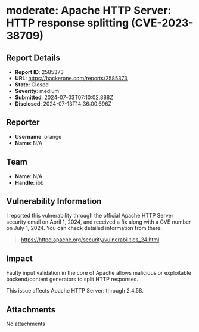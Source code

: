 # moderate: Apache HTTP Server: HTTP response splitting (CVE-2023-38709)

## Report Details
- **Report ID**: 2585373
- **URL**: https://hackerone.com/reports/2585373
- **State**: Closed
- **Severity**: medium
- **Submitted**: 2024-07-03T07:10:02.888Z
- **Disclosed**: 2024-07-13T14:36:00.696Z

## Reporter
- **Username**: orange
- **Name**: N/A

## Team
- **Name**: N/A
- **Handle**: ibb

## Vulnerability Information
I reported this vulnerability through the official Apache HTTP Server security email on April 1, 2024, and received a fix along with a CVE number on July 1, 2024. You can check detailed information from there:
> https://httpd.apache.org/security/vulnerabilities_24.html

## Impact

Faulty input validation in the core of Apache allows malicious or exploitable backend/content generators to split HTTP responses.

This issue affects Apache HTTP Server: through 2.4.58.

## Attachments
No attachments
